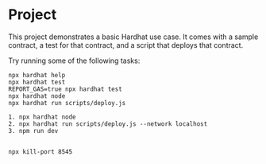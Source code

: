 # Project

This project demonstrates a basic Hardhat use case. It comes with a sample contract, a test for that contract, and a script that deploys that contract.

Try running some of the following tasks:

```shell
npx hardhat help
npx hardhat test
REPORT_GAS=true npx hardhat test
npx hardhat node
npx hardhat run scripts/deploy.js

1. npx hardhat node
2. npx hardhat run scripts/deploy.js --network localhost
3. npm run dev


npx kill-port 8545

```
